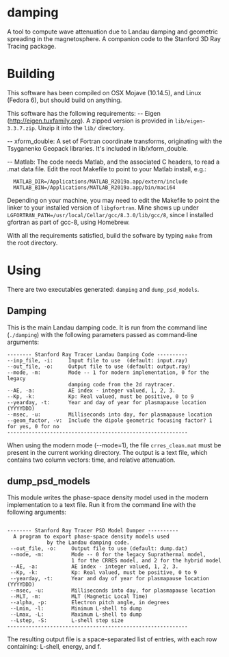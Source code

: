 # damping
A tool to compute wave attenuation due to Landau damping and geometric spreading in the magnetosphere. 
A companion code to the Stanford 3D Ray Tracing package.

# Building
This software has been compiled on OSX Mojave (10.14.5), and Linux (Fedora 6), but should build on anything.

This software has the following requirements:
-- Eigen (http://eigen.tuxfamily.org). A zipped version is provided in ```lib/eigen-3.3.7.zip```.
Unzip it into the ```lib/``` directory.

-- xform_double: A set of Fortran coordinate transforms, originating with the Tsyganenko Geopack libraries. 
It's included in lib/xform_double.

-- Matlab: The code needs Matlab, and the associated C headers, to read a .mat data file. Edit the root Makefile to
point to your Matlab install, e.g.:
```
  MATLAB_DIR=/Applications/MATLAB_R2019a.app/extern/include
  MATLAB_BIN=/Applications/MATLAB_R2019a.app/bin/maci64
```

Depending on your machine, you may need to edit the Makefile to point the linker to your installed version of ```libgfortran```.
Mine shows up under ```LGFORTRAN_PATH=/usr/local/Cellar/gcc/8.3.0/lib/gcc/8```, since I installed gfortran as part of
gcc-8, using Homebrew.

With all the requirements satisfied, build the sofware by typing ```make``` from the root directory.

# Using
There are two executables generated: ```damping``` and ```dump_psd_models```.

## Damping
This is the main Landau damping code. It is run from the command line (```./damping```) with the following parameters 
passed as command-line arguments:
```
-------- Stanford Ray Tracer Landau Damping Code ---------- 
--inp_file, -i:     Input file to use  (default: input.ray)
--out_file, -o:     Output file to use (default: output.ray)
--mode, -m:         Mode -- 1 for modern implementation, 0 for the legacy
                    damping code from the 2d raytracer.
--AE, -a:           AE index - integer valued, 1, 2, 3.
--Kp, -k:           Kp: Real valued, must be positive, 0 to 9
--yearday, -t:      Year and day of year for plasmapause location (YYYYDDD)
--msec, -u:         Milliseconds into day, for plasmapause location
--geom_factor, -v:  Include the dipole geometric focusing factor? 1 for yes, 0 for no
----------------------------------------------------------- 
```
When using the modern mode (--mode=1), the file ```crres_clean.mat``` must be present in the current working directory.
The output is a text file, which contains two column vectors: time, and relative attenuation.

## dump_psd_models
This module writes the phase-space density model used in the modern implementation to a text file. Run it from the 
command line with the following arguments:

```

-------- Stanford Ray Tracer PSD Model Dumper ---------- 
  A program to export phase-space density models used
             by the Landau damping code.
 --out_file, -o:     Output file to use (default: dump.dat)
 --mode, -m:         Mode -- 0 for the legacy Suprathermal model,
                     1 for the CRRES model, and 2 for the hybrid model
 --AE, -a:           AE index - integer valued, 1, 2, 3.
 --Kp, -k:           Kp: Real valued, must be positive, 0 to 9
 --yearday, -t:      Year and day of year for plasmapause location (YYYYDDD)
 --msec, -u:         Milliseconds into day, for plasmapause location
 --MLT, -m:          MLT (Magnetic Local Time)
 --alpha, -p:        Electron pitch angle, in degrees
 --Lmin, -l:         Minimum L-shell to dump
 --Lmax, -L:         Maximum L-shell to dump
 --Lstep, -S:        L-shell step size
----------------------------------------------------------- 
```

The resulting output file is a space-separated list of entries, with each row containing: L-shell, energy, and f.
